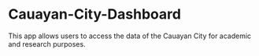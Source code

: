 # Cauayan-City-Dashboard
 This app allows users to access the data of the Cauayan City for academic and research purposes.
